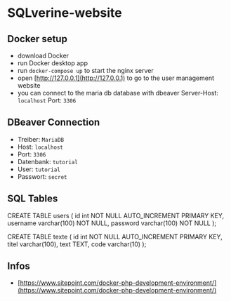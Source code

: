 # SQLverine-website

## Docker setup
- download Docker
- run Docker desktop app
- run `docker-compose up` to start the nginx server
- open [http://127.0.0.1](http://127.0.0.1) to go to the user management website
- you can connect to the maria db database with dbeaver Server-Host: `localhost` Port: `3306`

## DBeaver Connection
- Treiber: `MariaDB`
- Host: `localhost`
- Port: `3306`
- Datenbank: `tutorial`
- User: `tutorial`
- Passwort: `secret`

## SQL Tables
CREATE TABLE users (
    id int NOT NULL AUTO_INCREMENT PRIMARY KEY,
    username varchar(100) NOT NULL, 
    password varchar(100) NOT NULL
);

CREATE TABLE texte (
    id int NOT NULL AUTO_INCREMENT PRIMARY KEY,
    titel varchar(100),
    text TEXT,
    code varchar(10)
);

## Infos
- [https://www.sitepoint.com/docker-php-development-environment/](https://www.sitepoint.com/docker-php-development-environment/)
